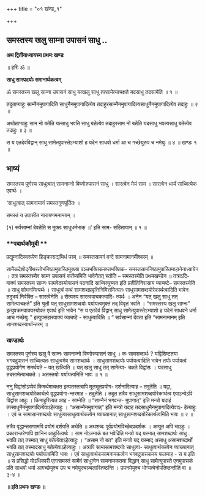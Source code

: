 +++
title = "०१ खंण्ड_१"

+++


## समस्तस्य खलु साम्ना उपासनं साधु ..

**अथ द्वितीयाध्यायस्य प्रथमः खण्डः**

॥ हरिः ॐ ॥

**साधु सामपदयोः समानार्थकत्वम्**

ॐ समस्तस्य खलु साम्ना उपासनं साधु यत्खलु साधु तत्सामेत्याचक्षते यदसाधु तदसामेति ॥ १ ॥

तदुताप्याहुः साम्नैनमुपागादिति साधुनैनमुपागादित्येव तदाहुरसाम्नैनमुपागादित्यसाधुनैनमुपागादित्येव तदाहुः ॥ २ ॥

अथोताप्याहुः साम नो बतेति यत्साधु भवति साधु बतेत्येव तदाहुरसाम नो बतेति यदसाधु भवत्यसाधु बतेत्येव तदाहुः ॥ ३ ॥

स य एतदेवंविद्वान् साधु सामेत्युपास्तेऽभ्याशो ह यदेनं साधवो धर्मा आ च गच्छेयुरुप च नमेयुः ॥ ४ ॥ खण्डः १ ॥

## **भाष्यं**

समस्तस्य पूर्णस्य साधुत्वात् सामनाम्नो विष्णोरुपासनं साधु । सारत्वेन मेयं साम । सारत्वेन धार्यं साध्वित्येक एवार्थः ।

‘साधुत्वात् सामनामानं समस्तगुणपूर्तितः ।

समस्तं य उपासीत नारायणमनामयम् ।

(१) सर्वसाम्नां देवतेति स मुक्तः साधुधर्मभाक् ॥' इति साम- संहितायाम् ॥ १ ॥

### **पदार्थकौमुदी **

प्रद्युम्नादिस्वरूपेण हिङ्काराद्यभिधं परम् ॥ समस्तसामगं वन्दे सामनामानमीश्वरम् ॥

सामैकदेशोद्गीथस्तोभनिष्ठामुपास्तिमुक्त्वा पञ्चभक्तिकसप्तभक्तिक- समस्तसामनिष्ठामुपास्तिमाहानेनाध्यायेन । तत्र समस्तस्यैव साम्न उपासनं कर्तव्यमिति भावेनैतत् स्तौति – समस्तस्येति प्रथमखण्डेन ॥ तत्राऽदि- वाक्यं समस्तस्य साम्नः सामवेदस्योपासनं पठनादि साध्वित्युच्यत इति प्रतीतिनिरासाय व्याचष्टे– समस्तस्येति ॥ साधु शोभनमित्यर्थः । साधुत्वं कथं सामशब्दप्रवृत्तिनिमित्तमित्यतः साधुसामशब्दयोरेकार्थत्वादिति भावेन तदुभयं निर्वक्ति – सारत्वेनेति ॥ सेत्यस्य सारत्ववाचकत्वादि- त्यर्थः । अनेन “यत् खलु साधु तत् सामेत्याचक्षते” इति श्रुतौ यत् साधुसामशब्दयोः पर्यायत्वमुक्तं तद् विवृतं भवति । “समस्तस्य खलु साम्नः” इत्युपक्रमवाक्यस्योक्त एवार्थ इति भावेन “स य एतदेवं विद्वान् साधु सामेत्युपास्तेऽभ्याशो ह यदेनं साधवने धर्मा आच गच्छेयुः " इत्युपसंहारवाक्यं व्याचष्टे - साधुत्वादिति ॥ “ सर्वसाम्नां देवता इति “सामनामानम् इति सामशब्दस्यार्थान्तरम् ॥

### **खण्डार्थः**

समस्तस्य पूर्णस्य खलु वै साम्नः सामनाम्नो विष्णोरुपासनं साधु । कः सामशब्दार्थः ? यद्विशिष्टतया भगवदुपासनं साध्वित्यतः साधुत्वमेव सामशब्दार्थः । साधुसामशब्दयोः पर्यायत्वादिति भावेन तयोः पर्यायत्वं वृद्धप्रयोगेण समर्थयते – यत् खल्विति ॥ यत् खलु साधु तत् सामेत्या- चक्षते विद्वांसः । यदसाधु तदसामेत्याचक्षते । अतस्तयोः पर्यायत्वमिति भावः ॥ १ ॥

ननु विद्वांसोऽप्येवं किमर्थमाचक्षत इत्यतस्तत्रापि मूलभूतप्रयोग- दर्शनादित्याह – तदुतेति ॥ यद्वा, साधुसामशब्दयोरेकार्थत्वे वृद्धप्रयोगा-न्तरमाह - तदुतेति । तदुत तत्रैव साधुसामशब्दयोरेकार्थत्व एवाऽन्येऽपि विद्वांस आहुः । किमाहुरित्यत आह - साम्नेति ॥ “साम्नैनं भगवन्त- मुपागात्” इति मन्त्रो यदाहं तत्साधुनैनमुपागादित्येवाऽहेत्याहुः । “असाम्नैनमुपागात्” इति मन्त्रो यदाह तदसाधुनैनमुपागादित्येवाऽ- हेत्याहुः । एवं च सामासामशब्दयोः साधुत्वासाधुत्वार्थकत्वेन व्याख्यानात् साधुसामशब्दयोरेकार्थत्वमिति भावः ॥ २ ॥

तत्रैव वृद्धान्तराणामपि प्रयोगं दर्शयति अथेति ॥ अथशब्दः पूर्वप्रयोगविच्छेदप्रदर्शकः । अप्युत अपि चाऽहुः । प्रकारान्तरेणापि ज्ञानिन आहुरित्यर्थः । साम नोऽस्माकं बत भवेदिति मन्त्रो यद् यस्मात् सामशब्दार्थः साधु . भवति तत् तस्मात् साधु बतेत्येवाऽहेत्याहुः । “असाम नो बत" इति मन्त्रो यद् यस्माद् असाधु असामशब्दार्थो भवति तत् तस्मादसाधु बतेत्येवाऽहेत्याहुः । अत्रापि सामासामशब्दयोः साधुत्वा- साधुत्वार्थकत्वेन व्याख्यानात् साधुसामशब्दयोः पर्यायत्वमिति भावः । एवं साधुत्वार्थकसामनामकत्वेन भगवदुपासकस्य फलमाह - स य इति ॥ स प्रसिद्धो योऽधिकारी एतत्समस्तं सामैवं साधुत्वेन सामनामकतया विद्धान् साधु सामेत्युपास्ते एनमुपासकं प्रति साधवो धर्मा आगच्छेयुश्च उप च नमेयुरचञ्चलास्तिष्ठन्ति । उपनमेयुश्च भोग्यत्वेनोपतिष्ठन्तीति वा ॥ ३-४ ॥

**॥ इति प्रथमः खण्डः ॥**

